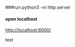 ###run
	python3 -m http.server
	
#### open localhost

[http://localhost:8000/](http://localhost:8000/) 


test
